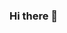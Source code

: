 ### Hi there 👋

<!--
**thaitu-dev/thaitu-dev** is a ✨ _special_ ✨ repository because its `README.md` (this file) appears on your GitHub profile.

MENU.LUA, DEV MEOWCITY
